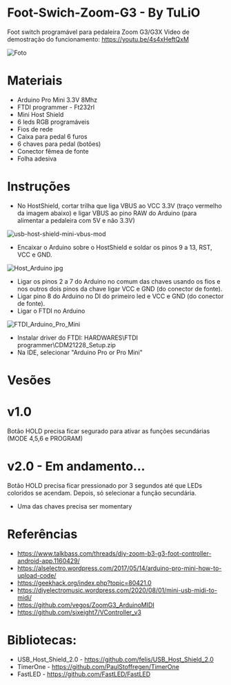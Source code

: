 # Foot-Swich-Zoom-G3 - By TuLiO
 Foot switch programável para pedaleira Zoom G3/G3X 
 Video de demostração do funcionamento: https://youtu.be/4s4xHeftQxM
 
 ![Foto](https://user-images.githubusercontent.com/39657511/115471423-5852df00-a20e-11eb-9cc1-b21aef2c4f86.png)
 
 # Materiais
 - Arduino Pro Mini 3.3V 8Mhz
 - FTDI programmer - Ft232rl
 - Mini Host Shield
 - 6 leds RGB programáveis
 - Fios de rede
 - Caixa para pedal 6 furos
 - 6 chaves para pedal (botões)
 - Conector fêmea de fonte
 - Folha adesiva
 
 # Instruções
- No HostShield, cortar trilha que liga VBUS ao VCC 3.3V  (traço vermelho da imagem abaixo) e ligar VBUS ao pino RAW do Arduino (para alimentar a pedaleira com 5V e não 3.3V)

![usb-host-shield-mini-vbus-mod](https://user-images.githubusercontent.com/39657511/115169232-d8086e80-a093-11eb-8dc7-eab545d5dd18.jpg)
- Encaixar o Arduino sobre o HostShield e soldar os pinos 9 a 13, RST, VCC e GND.

![Host_Arduino jpg](https://user-images.githubusercontent.com/39657511/115168876-cc687800-a092-11eb-8ee1-01b8fb302477.png)
- Ligar os pinos 2 a 7 do Arduino no comum das chaves usando os fios e nos outros dois pinos da chave ligar VCC e GND (do conector de fonte).
- Ligar pino 8 do Arduino no DI do primeiro led e VCC e GND (do conector de fonte).
- Ligar o FTDI no Arduino

![FTDI_Arduino_Pro_Mini](https://user-images.githubusercontent.com/39657511/115168754-57953e00-a092-11eb-9f70-8a057418d2eb.png)
- Instalar driver do FTDI: HARDWARES\FTDI programmer\CDM21228_Setup.zip
- Na IDE, selecionar "Arduino Pro or Pro Mini"

# Vesões
 # v1.0

 Botão HOLD precisa ficar segurado para ativar as funções secundárias (MODE 4,5,6 e PROGRAM)

 # v2.0 - Em andamento...

 Botão HOLD precisa ficar pressionado por 3 segundos até que LEDs coloridos se acendam.
 Depois, só selecionar a função secundária.
 - Uma das chaves precisa ser momentary

# Referências
 - https://www.talkbass.com/threads/diy-zoom-b3-g3-foot-controller-android-app.1160429/
 - https://alselectro.wordpress.com/2017/05/14/arduino-pro-mini-how-to-upload-code/
 - https://geekhack.org/index.php?topic=80421.0
 - https://diyelectromusic.wordpress.com/2020/08/01/mini-usb-midi-to-midi/
 - https://github.com/vegos/ZoomG3_ArduinoMIDI
 - https://github.com/sixeight7/VController_v3

# Bibliotecas:
- USB_Host_Shield_2.0 - https://github.com/felis/USB_Host_Shield_2.0
- TimerOne - https://github.com/PaulStoffregen/TimerOne
- FastLED - https://github.com/FastLED/FastLED
